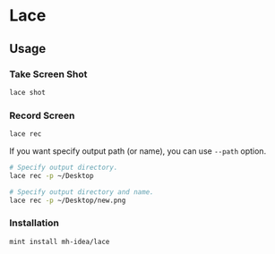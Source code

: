 # Lace


## Usage

### Take Screen Shot
```bash
lace shot
```

### Record Screen
```bash
lace rec
```

If you want specify output path (or name), you can use `--path` option.
```bash
# Specify output directory.
lace rec -p ~/Desktop

# Specify output directory and name.
lace rec -p ~/Desktop/new.png
```

### Installation

```bash
mint install mh-idea/lace
```





